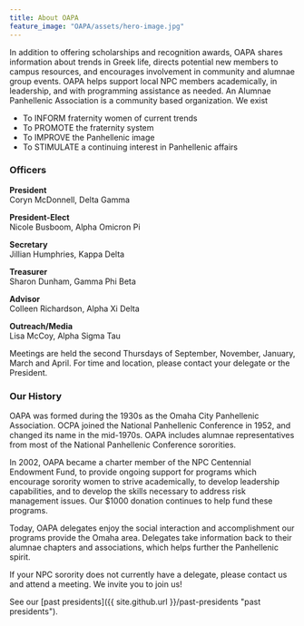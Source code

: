 ```yaml
---
title: About OAPA
feature_image: "OAPA/assets/hero-image.jpg"
---
```


In addition to offering scholarships and recognition awards, OAPA shares information about trends in
Greek life, directs potential new members to campus resources, and encourages involvement in
community and alumnae group events. OAPA helps support local NPC members academically, in
leadership, and with programming assistance as needed. An Alumnae Panhellenic Association is a
community based organization. We exist
- To INFORM fraternity women of current trends
- To PROMOTE the fraternity system
- To IMPROVE the Panhellenic image
- To STIMULATE a continuing interest in Panhellenic affairs


### Officers

<div class="officers">

<p><strong>President</strong><br>  
Coryn McDonnell, Delta Gamma</p>

<p><strong>President-Elect</strong><br> 
Nicole Busboom, Alpha Omicron Pi</p>

<p><strong>Secretary</strong><br> 
Jillian Humphries, Kappa Delta</p>

<p><strong>Treasurer</strong><br> 
Sharon Dunham, Gamma Phi Beta</p> 

<p><strong>Advisor</strong><br> 
Colleen Richardson, Alpha Xi Delta</p>

<p><strong>Outreach/Media</strong><br> 
Lisa McCoy, Alpha Sigma Tau</p> 

</div>

Meetings are held the second Thursdays of September, November, January, March and April. For time and location, please contact your delegate or the President.


### Our History

OAPA was formed during the 1930s as the Omaha City Panhellenic Association. OCPA joined the National Panhellenic Conference in 1952, and changed its name in the mid-1970s. OAPA includes alumnae representatives from most of the National Panhellenic Conference sororities.

In 2002, OAPA became a charter member of the NPC Centennial Endowment Fund, to provide ongoing support for programs which encourage sorority women to strive academically, to develop leadership capabilities, and to develop the skills necessary to address risk management issues. Our $1000 donation continues to help fund these programs.

Today, OAPA delegates enjoy the social interaction and accomplishment our programs provide the Omaha area. Delegates take information back to their alumnae chapters and associations, which helps further the Panhellenic spirit. 

If your NPC sorority does not currently have a delegate, please contact us and attend a meeting. We invite you to join us!

See our [past presidents]({{ site.github.url }}/past-presidents "past presidents").



